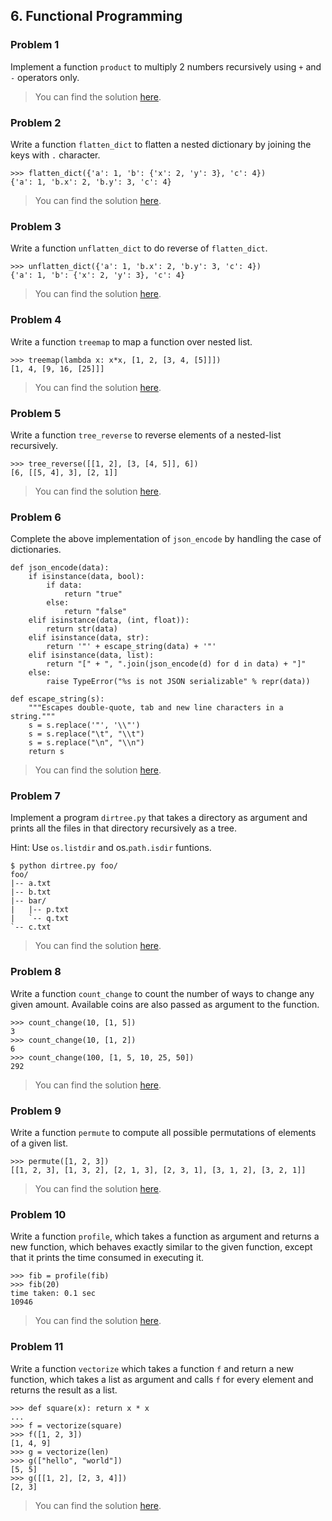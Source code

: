 ## 6. Functional Programming

### Problem 1
Implement a function `product` to multiply 2 numbers recursively 
using `+` and `-` operators only.

> You can find the solution [here](problem_01.py).

### Problem 2
Write a function `flatten_dict` to flatten a nested dictionary 
by joining the keys with `.` character.

    >>> flatten_dict({'a': 1, 'b': {'x': 2, 'y': 3}, 'c': 4})
    {'a': 1, 'b.x': 2, 'b.y': 3, 'c': 4}

> You can find the solution [here](problem_02.py).

### Problem 3
Write a function `unflatten_dict` to do reverse of `flatten_dict`.

    >>> unflatten_dict({'a': 1, 'b.x': 2, 'b.y': 3, 'c': 4})
    {'a': 1, 'b': {'x': 2, 'y': 3}, 'c': 4}

> You can find the solution [here](problem_03.py).

### Problem 4
Write a function `treemap` to map a function over nested list.

    >>> treemap(lambda x: x*x, [1, 2, [3, 4, [5]]])
    [1, 4, [9, 16, [25]]]

> You can find the solution [here](problem_04.py).

### Problem 5
Write a function `tree_reverse` to reverse elements of a nested-list recursively.

    >>> tree_reverse([[1, 2], [3, [4, 5]], 6])
    [6, [[5, 4], 3], [2, 1]]

> You can find the solution [here](problem_05.py).

### Problem 6
Complete the above implementation of `json_encode` by handling the 
case of dictionaries.

    def json_encode(data):
        if isinstance(data, bool):
            if data:
                return "true"
            else:
                return "false"
        elif isinstance(data, (int, float)):
            return str(data)
        elif isinstance(data, str):
            return '"' + escape_string(data) + '"'
        elif isinstance(data, list):
            return "[" + ", ".join(json_encode(d) for d in data) + "]"
        else:
            raise TypeError("%s is not JSON serializable" % repr(data))
    
    def escape_string(s):
        """Escapes double-quote, tab and new line characters in a string."""
        s = s.replace('"', '\\"')
        s = s.replace("\t", "\\t")
        s = s.replace("\n", "\\n")
        return s

> You can find the solution [here](problem_06.py).

### Problem 7
Implement a program `dirtree.py` that takes a directory as argument 
and prints all the files in that directory recursively as a tree.

Hint: Use `os.listdir` and os.`path.isdir` funtions.

    $ python dirtree.py foo/
    foo/
    |-- a.txt
    |-- b.txt
    |-- bar/
    |   |-- p.txt
    |   `-- q.txt
    `-- c.txt

> You can find the solution [here](problem_07.py).

### Problem 8
Write a function `count_change` to count the number of ways to change 
any given amount. Available coins are also passed as argument to the function.

    >>> count_change(10, [1, 5])
    3
    >>> count_change(10, [1, 2])
    6
    >>> count_change(100, [1, 5, 10, 25, 50])
    292

> You can find the solution [here](problem_08.py).

### Problem 9
Write a function `permute` to compute all possible permutations 
of elements of a given list.

    >>> permute([1, 2, 3])
    [[1, 2, 3], [1, 3, 2], [2, 1, 3], [2, 3, 1], [3, 1, 2], [3, 2, 1]]

> You can find the solution [here](problem_09.py).

### Problem 10
Write a function `profile`, which takes a function as argument and returns 
a new function, which behaves exactly similar to the given function, 
except that it prints the time consumed in executing it.

    >>> fib = profile(fib)
    >>> fib(20)
    time taken: 0.1 sec
    10946

> You can find the solution [here](problem_10.py).

### Problem 11
Write a function `vectorize` which takes a function `f` and return a new 
function, which takes a list as argument and calls `f` for every element 
and returns the result as a list.

    >>> def square(x): return x * x
    ...
    >>> f = vectorize(square)
    >>> f([1, 2, 3])
    [1, 4, 9]
    >>> g = vectorize(len)
    >>> g(["hello", "world"])
    [5, 5]
    >>> g([[1, 2], [2, 3, 4]])
    [2, 3]

> You can find the solution [here](problem_11.py).
